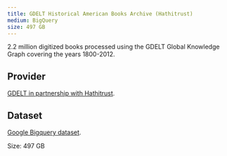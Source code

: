 ```yaml
---
title: GDELT Historical American Books Archive (Hathitrust)
medium: BigQuery
size: 497 GB
---
```

2.2 million digitized books processed using the GDELT Global Knowledge Graph covering the years 1800-2012.

## Provider

[GDELT in partnership with Hathitrust][provider].

## Dataset

[Google Bigquery dataset][bigquery].

Size: 497 GB

[bigquery]: https://bigquery.cloud.google.com/dataset/gdelt-bq:hathitrustbooks
[provider]: http://blog.gdeltproject.org/3-5-million-books-1800-2015-gdelt-processes-internet-archive-and-hathitrust-book-archives-and-available-in-google-bigquery/
